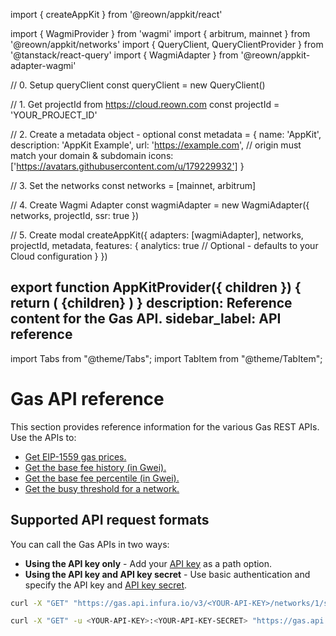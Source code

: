 import { createAppKit } from '@reown/appkit/react'

import { WagmiProvider } from 'wagmi'
import { arbitrum, mainnet } from '@reown/appkit/networks'
import { QueryClient, QueryClientProvider } from '@tanstack/react-query'
import { WagmiAdapter } from '@reown/appkit-adapter-wagmi'

// 0. Setup queryClient
const queryClient = new QueryClient()

// 1. Get projectId from https://cloud.reown.com
const projectId = 'YOUR_PROJECT_ID'

// 2. Create a metadata object - optional
const metadata = {
  name: 'AppKit',
  description: 'AppKit Example',
  url: 'https://example.com', // origin must match your domain & subdomain
  icons: ['https://avatars.githubusercontent.com/u/179229932']
}

// 3. Set the networks
const networks = [mainnet, arbitrum]

// 4. Create Wagmi Adapter
const wagmiAdapter = new WagmiAdapter({
  networks,
  projectId,
  ssr: true
})

// 5. Create modal
createAppKit({
  adapters: [wagmiAdapter],
  networks,
  projectId,
  metadata,
  features: {
    analytics: true // Optional - defaults to your Cloud configuration
  }
})

export function AppKitProvider({ children }) {
  return (
    <WagmiProvider config={wagmiAdapter.wagmiConfig}>
      <QueryClientProvider client={queryClient}>{children}</QueryClientProvider>
    </WagmiProvider>
  )
}
description: Reference content for the Gas API.
sidebar_label: API reference
---

import Tabs from "@theme/Tabs";
import TabItem from "@theme/TabItem";

# Gas API reference

This section provides reference information for the various Gas REST APIs.
Use the APIs to:

- [Get EIP-1559 gas prices.](./gasprices-type2.md)
- [Get the base fee history (in Gwei).](./basefeehistory.md)
- [Get the base fee percentile (in Gwei).](./basefeepercentile.md)
- [Get the busy threshold for a network.](./busythreshold.md)

## Supported API request formats

You can call the Gas APIs in two ways:

- **Using the API key only** - Add your [API key](../../../../developer-tools/dashboard/get-started/create-api)
  as a path option.
- **Using the API key and API key secret** - Use basic authentication and specify the API key
  and [API key secret](../../../../developer-tools/dashboard/how-to/secure-an-api/api-key-secret/).

<Tabs>
  <TabItem value="API key only" label="Use an API key only" default>

```bash
curl -X "GET" "https://gas.api.infura.io/v3/<YOUR-API-KEY>/networks/1/suggestedGasFees"
```

  </TabItem>
  <TabItem value="API key and API key secret" label="Use an API key and API key secret" >

```bash
curl -X "GET" -u <YOUR-API-KEY>:<YOUR-API-KEY-SECRET> "https://gas.api.infura.io/networks/1/suggestedGasFees"
```

  </TabItem>
</Tabs>
